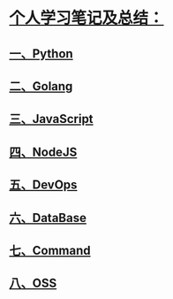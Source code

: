 
# [个人学习笔记及总结：](https://github.com/sslinux/notebook.git)

## [一、Python](Python/Python.md)

## [二、Golang](Golang/Golang.md)

## [三、JavaScript](JavaScript/JavaScript.md)

## [四、NodeJS](NodeJS/NodeJS.md)

## [五、DevOps](DevOps/DevOps.md)

## [六、DataBase](DataBase/DataBase.md)

## [七、Command](Command/Command.md)

## [八、OSS](OSS/OSS.md)


<!-- toc -->


